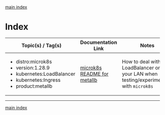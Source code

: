 [main index](../README.md)

# Index

| Topic(s) / Tag(s)                                                                                                                            | Documentation Link                                       |  Notes                                                                                 |
|----------------------------------------------------------------------------------------------------------------------------------------------|----------------------------------------------------------|----------------------------------------------------------------------------------------|
| <ul><li>distro:microk8s</li><li>version:1.28.9</li><li>kubernetes:LoadBalancer</li><li>kubernetes:Ingress</li><li>product:metallb</li></ul>  | [microk8s README for metallb](./microk8s/README.md)      | How to deal with a LoadBalancer on your LAN when testing/experimenting with `microk8s` |


<hr />

[main index](../README.md)



<!--
Template for tag list:

<ul>
  <li></li>
</ul>
-->
